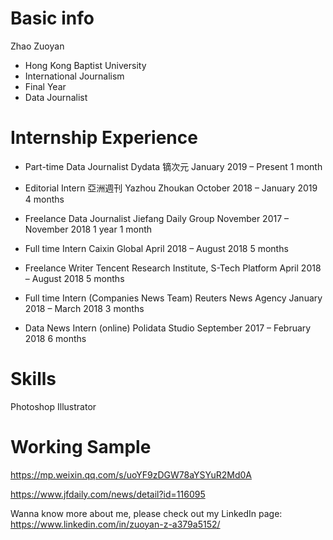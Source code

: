 # Basic info

Zhao Zuoyan 

* Hong Kong Baptist University
* International Journalism
* Final Year
* Data Journalist

# Internship Experience

* Part-time Data Journalist
  Dydata 镝次元
  January 2019 – Present  1 month
  
* Editorial Intern
  亞洲週刊 Yazhou Zhoukan
  October 2018 – January 2019  4 months
  
* Freelance Data Journalist
  Jiefang Daily Group
  November 2017 – November 2018  1 year 1 month
  
* Full time Intern
  Caixin Global
  April 2018 – August 2018  5 months
  
* Freelance Writer
  Tencent Research Institute, S-Tech Platform
  April 2018 – August 2018  5 months
  
* Full time Intern (Companies News Team)
  Reuters News Agency
  January 2018 – March 2018  3 months
  
* Data News Intern (online)
  Polidata Studio
  September 2017 – February 2018  6 months
  

# Skills

Photoshop Illustrator


# Working Sample

https://mp.weixin.qq.com/s/uoYF9zDGW78aYSYuR2Md0A

https://www.jfdaily.com/news/detail?id=116095

Wanna know more about me, please check out my LinkedIn page: https://www.linkedin.com/in/zuoyan-z-a379a5152/
